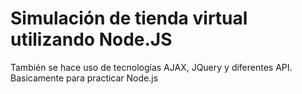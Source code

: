 # Simulación de tienda virtual utilizando Node.JS

También se hace uso de tecnologías AJAX, JQuery y diferentes API. Basicamente para practicar Node.js

